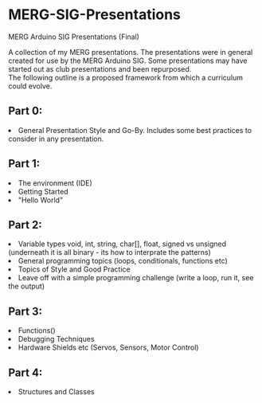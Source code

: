 # MERG-SIG-Presentations
MERG Arduino SIG Presentations (Final)

A collection of my MERG presentations. The presentations were in general created for use by the MERG Arduino SIG. 
Some presentations may have started out as club presentations and been repurposed.  
The following outline is a proposed framework from which a curriculum could evolve.

## Part 0:
<LI> General Presentation Style and Go-By. Includes some best practices to consider in any presentation.

## Part 1:
<LI> The environment (IDE)
<LI> Getting Started
<LI> "Hello World"

## Part 2:
<LI> Variable types void, int, string, char[], float, signed vs unsigned (underneath it is all binary - its how to interprate the patterns)
<LI> General programming topics (loops, conditionals, functions etc)
<LI> Topics of Style and Good Practice
<LI> Leave off with a simple programming challenge (write a loop, run it, see the output) 
  
## Part 3:
<LI> Functions()
<LI> Debugging Techniques
<LI> Hardware Shields etc  (Servos, Sensors, Motor Control)
  
## Part 4:
<LI> Structures and Classes
